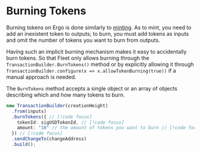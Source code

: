 # Burning Tokens

Burning tokens on Ergo is done similarly to [minting](./transaction-building.md#step-4-2-mint-a-token). As to mint, you need to add an inexistent token to outputs; to burn, you must add tokens as inputs and omit the number of tokens you want to burn from outputs.

Having such an implicit burning mechanism makes it easy to accidentally burn tokens. So that Fleet only allows burning through the `TransactionBuilder.BurnTokens()` method or by explicitly allowing it through `TransactionBuilder.configure(x => x.allowTokenBurning(true))` if a manual approach is needed.

The `BurnTokens` method accepts a single object or an array of objects describing which and how many tokens to burn.

<!-- prettier-ignore -->
```ts
new TransactionBuilder(creationHeight)
  .from(inputs)
  .burnTokens({ // [!code focus]
    tokenId: sigUSDTokenId, // [!code focus]
    amount: "10" // the amount of tokens you want to burn // [!code focus]
  }) // [!code focus]
  .sendChangeTo(changeAddress)
  .build();
```
